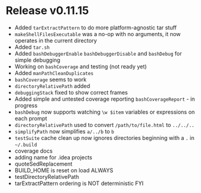 # Release v0.11.15

- Added `tarExtractPattern` to do more platform-agnostic tar stuff
- `makeShellFilesExecutable` was a no-op with no arguments, it now operates in the current directory
- Added `tar.sh`
- Added `bashDebuggerEnable` `bashDebuggerDisable` and `bashDebug` for simple debugging
- Working on `bashCoverage` and testing (not ready yet)
- Added `manPathCleanDuplicates`
- `bashCoverage` seems to work
- `directoryRelativePath` added
- `debuggingStack` fixed to show correct frames
- Added simple and untested coverage reporting `bashCoverageReport` - in progress
- `bashDebug` now supports watching `\w $item` variables or expressions on each prompt
- `directoryRelativePath` used to convert `/path/to/file.html` to `../../..`
- `simplifyPath` now simplifies `a/../b` to `b`
- `testSuite` cache clean up now ignores directories beginning with a `.` in `~/.build`
- coverage docs
- adding name for .idea projects
- quoteSedReplacement
- BUILD_HOME is reset on load ALWAYS
- testDirectoryRelativePath
- tarExtractPattern ordering is NOT deterministic FYI
